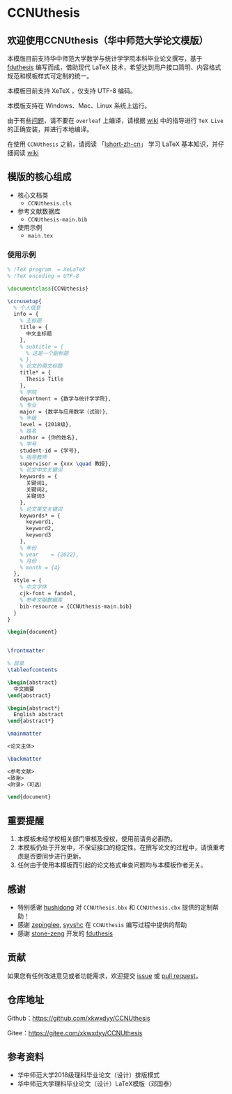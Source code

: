 # CCNUthesis

## 欢迎使用CCNUthesis（华中师范大学论文模版）

本模版目前支持华中师范大学数学与统计学学院本科毕业论文撰写，基于 [fduthesis](https://github.com/stone-zeng/fduthesis) 编写而成，借助现代 LaTeX 技术，希望达到用户接口简明、内容格式规范和模板样式可定制的统一。

本模板目前支持 XeTeX ，仅支持 UTF-8 编码。

本模版支持在 Windows、Mac、Linux 系统上运行。

由于有些[问题](https://gitee.com/xkwxdyy/CCNUthesis/issues/I4VPO2)，请不要在 `overleaf` 上编译，请根据 [wiki](https://gitee.com/xkwxdyy/CCNUthesis/wikis/%E7%94%A8%E6%88%B7%E5%BF%85%E8%AF%BB) 中的指导进行 `TeX Live` 的正确安装，并进行本地编译。

在使用 `CCNUthesis` 之前，请阅读 「[lshort-zh-cn](https://ctan.math.illinois.edu/info/lshort/chinese/lshort-zh-cn.pdf)」 学习 LaTeX 基本知识，并仔细阅读 [wiki](https://gitee.com/xkwxdyy/CCNUthesis/wikis/%E7%94%A8%E6%88%B7%E5%BF%85%E8%AF%BB)

## 模版的核心组成

- 核心文档类
  - `CCNUthesis.cls`
- 参考文献数据库
  - `CCNUthesis-main.bib`
- 使用示例
  - `main.tex`

### 使用示例

```latex
% !TeX program  = XeLaTeX
% !TeX encoding = UTF-8

\documentclass{CCNUthesis}

\ccnusetup{
  % 个人信息
  info = {
    % 主标题
    title = {
      中文主标题
    },
    % subtitle = {
      % 这是一个副标题
    % },
    % 论文的英文标题
    title* = {
      Thesis Title
    }, 
    % 学院
    department = {数学与统计学学院},
    % 专业
    major = {数学与应用数学（试验）},
    % 年级
    level = {2018级},
    % 姓名
    author = {你的姓名},
    % 学号
    student-id = {学号},
    % 指导教师
    supervisor = {xxx \quad 教授},
    % 论文中文关键词
    keywords = {
      关键词1,
      关键词2,
      关键词3
    },
    % 论文英文关键词
    keywords* = {
      keyword1,
      keyword2,
      keyword3
    },
    % 年份
    % year    = {2022},
    % 月份
    % month = {4}
  },
  style = {
    % 中文字体
    cjk-font = fandol,
    % 参考文献数据库
    bib-resource = {CCNUthesis-main.bib}
  }
}

\begin{document}


\frontmatter

% 目录
\tableofcontents

\begin{abstract}
  中文摘要
\end{abstract}

\begin{abstract*}
  English abstract
\end{abstract*}

\mainmatter

<论文主体>

\backmatter

<参考文献>
<致谢>
<附录>（可选）

\end{document}
```


## 重要提醒

1. 本模板未经学校相关部门审核及授权，使用前请务必斟酌。
2. 本模板仍处于开发中，不保证接口的稳定性。在撰写论文的过程中，请慎重考虑是否要同步进行更新。
3. 任何由于使⽤本模板⽽引起的论⽂格式审查问题均与本模板作者⽆关。


## 感谢

- 特别感谢 [hushidong](https://github.com/hushidong) 对 `CCNUthesis.bbx` 和 `CCNUthesis.cbx` 提供的定制帮助！
- 感谢 [zepinglee](https://github.com/zepinglee), [syvshc](https://github.com/syvshc) 在 `CCNUthesis` 编写过程中提供的帮助
- 感谢 [stone-zeng](https://github.com/stone-zeng) 开发的 [fduthesis](https://github.com/stone-zeng/fduthesis)

## 贡献

如果您有任何改进意见或者功能需求，欢迎提交 [issue](https://gitee.com/xkwxdyy/CCNUthesis/issues) 或 [pull request](https://gitee.com/xkwxdyy/CCNUthesis/pulls)。

## 仓库地址

Github：https://github.com/xkwxdyy/CCNUthesis

Gitee：https://gitee.com/xkwxdyy/CCNUthesis

## 参考资料

- 华中师范大学2018级理科毕业论文（设计）排版模式
- 华中师范大学理科毕业论文（设计）LaTeX模版（邓国泰）